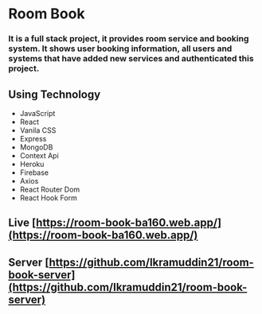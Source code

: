 # Room Book

### It is a full stack project, it provides room service and booking system. It shows user booking information, all users and systems that have added new services and authenticated this project.

## Using Technology
- JavaScript
- React
- Vanila CSS
- Express
- MongoDB
- Context Api
- Heroku
- Firebase
- Axios
- React Router Dom
- React Hook Form

## Live [https://room-book-ba160.web.app/](https://room-book-ba160.web.app/)

## Server [https://github.com/Ikramuddin21/room-book-server](https://github.com/Ikramuddin21/room-book-server)
